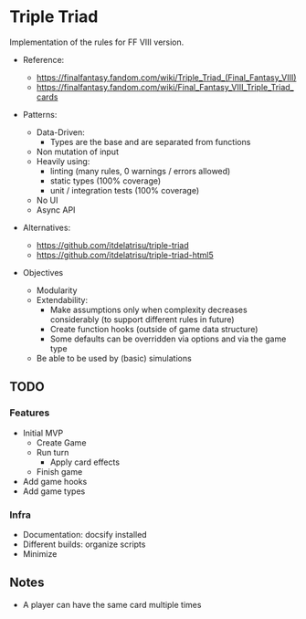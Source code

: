 # Triple Triad

Implementation of the rules for FF VIII version.

- Reference:
    - https://finalfantasy.fandom.com/wiki/Triple_Triad_(Final_Fantasy_VIII)
    - https://finalfantasy.fandom.com/wiki/Final_Fantasy_VIII_Triple_Triad_cards

- Patterns:
    - Data-Driven:
        - Types are the base and are separated from functions
    - Non mutation of input
    - Heavily using:
        - linting (many rules, 0 warnings / errors allowed)
        - static types (100% coverage)
        - unit / integration tests (100% coverage)
    - No UI
    - Async API

- Alternatives:
    - https://github.com/itdelatrisu/triple-triad
    - https://github.com/itdelatrisu/triple-triad-html5

- Objectives
    - Modularity
    - Extendability:
        - Make assumptions only when complexity decreases considerably (to support different rules in future)
        - Create function hooks (outside of game data structure)
        - Some defaults can be overridden via options and via the game type
    - Be able to be used by (basic) simulations

## TODO

### Features

- Initial MVP
    - Create Game
    - Run turn
        - Apply card effects
    - Finish game
- Add game hooks
- Add game types

### Infra

- Documentation: docsify installed
- Different builds: organize scripts
- Minimize

## Notes

- A player can have the same card multiple times
